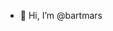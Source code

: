 - 👋 Hi, I’m @bartmars

<!--
- 👀 I’m interested in Web Development

| Course                                    | Where        | Status  | Cleared       |
| ----------------------------------------- | ------------ | ------- | ------------- |
| The PHP Practitioner                      | Laracasts    | Active  | -             |
| JavaScript Algorithms and Data Structures | freeCodeCamp | On Hold | -             |
| Responsive Web Design                     | freeCodeCamp | Done    | July 20, 2022 |
-->

<!---
bartmars/bartmars is a ✨ special ✨ repository because its `README.md` (this file) appears on your GitHub profile.
You can click the Preview link to take a look at your changes.
--->
